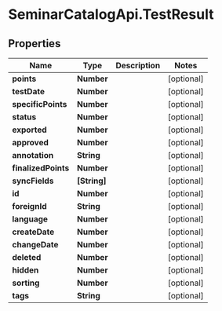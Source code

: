 # SeminarCatalogApi.TestResult

## Properties
Name | Type | Description | Notes
------------ | ------------- | ------------- | -------------
**points** | **Number** |  | [optional] 
**testDate** | **Number** |  | [optional] 
**specificPoints** | **Number** |  | [optional] 
**status** | **Number** |  | [optional] 
**exported** | **Number** |  | [optional] 
**approved** | **Number** |  | [optional] 
**annotation** | **String** |  | [optional] 
**finalizedPoints** | **Number** |  | [optional] 
**syncFields** | **[String]** |  | [optional] 
**id** | **Number** |  | [optional] 
**foreignId** | **String** |  | [optional] 
**language** | **Number** |  | [optional] 
**createDate** | **Number** |  | [optional] 
**changeDate** | **Number** |  | [optional] 
**deleted** | **Number** |  | [optional] 
**hidden** | **Number** |  | [optional] 
**sorting** | **Number** |  | [optional] 
**tags** | **String** |  | [optional] 


